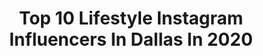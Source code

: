 ---
title: Top 10 Lifestyle Instagram Influencers In Dallas In 2020
description: >-
  Find top lifestyle Instagram influencers in Dallas in 2020. Most popular hashtags: #lifestyle #explorepage #dallas #fashion.
platform: Instagram
profiles:
  - username: "britt.rainwater"
    fullname: >-
      BRITT RAINWATER 💧
    location: "United States"
    followers: 18980
    engagement: 303
    commentsToLikes: 0.064983
    avatar: "https://scontent-ams4-1.cdninstagram.com/v/t51.2885-19/s320x320/83509494_560344531493985_3625158148232314880_n.jpg?_nc_ht=scontent-ams4-1.cdninstagram.com&_nc_ohc=mqtntjSvHxsAX-tHuLO&oh=3aea61b82776c77d6614a40756b904a5&oe=5EB8B098"
    verified: false
    hashtags: "#yoga, #welovetravel, #yachtlife, #mindsetshift"
  - username: "healthylife_bymg"
    fullname: >-
      recetas & vida saludable •
    location: "United States"
    followers: 65891
    engagement: 182
    commentsToLikes: 0.062871
    avatar: "https://scontent-lhr8-1.cdninstagram.com/v/t51.2885-19/s320x320/39687785_496080474198682_5264612019121684480_n.jpg?_nc_ht=scontent-lhr8-1.cdninstagram.com&_nc_ohc=boGKDFPHp58AX9No2Qa&oh=9b9f6b71e9924048018ac07a27a4148f&oe=5EBBD503"
    verified: false
    hashtags: "#healthychoices, #lunch, #mequedoencasa, #mexicanfood"
  - username: "amberleybradley"
    fullname: >-
      AMBERLEY ❁ BRADLEY
    location: "United States"
    followers: 19512
    engagement: 420
    commentsToLikes: 0.102716
    avatar: "https://scontent-nrt1-1.cdninstagram.com/v/t51.2885-19/s320x320/80818297_2550447025228724_1898042925384728576_n.jpg?_nc_ht=scontent-nrt1-1.cdninstagram.com&_nc_ohc=K7Z82qaGj8sAX9ovZDp&oh=ae19c4b7fc22cc28cb959e451ec6b564&oe=5EA1C198"
    verified: false
    hashtags: "#tiktokdogs, #workout, #tiktokreviews, #lulusambassador"
  - username: "katherine"
    fullname: >-
      KAT ♡ LIFESTYLE
    location: "United States"
    followers: 47316
    engagement: 301
    commentsToLikes: 0.053196
    avatar: "https://scontent-lhr8-1.cdninstagram.com/v/t51.2885-19/s320x320/46717648_384200192148711_8719365535998935040_n.jpg?_nc_ht=scontent-lhr8-1.cdninstagram.com&_nc_ohc=PFIH7Cgn3NwAX-PwHEu&oh=daa7be44a6c78073ee59a4299cde0c26&oe=5EBC8E33"
    verified: false
    hashtags: "#wisdomteethfun, #vergegirl"
  - username: "laurynlately"
    fullname: >-
      Lauryn Henry
    location: "United States"
    followers: 15082
    engagement: 599
    commentsToLikes: 0.320326
    avatar: "https://scontent-ams4-1.cdninstagram.com/v/t51.2885-19/s320x320/92403747_367946754106012_7496731390713528320_n.jpg?_nc_ht=scontent-ams4-1.cdninstagram.com&_nc_ohc=E7ma-aE5WuUAX9woxR4&oh=77cc51715da980b86848ea568c3d25df&oe=5EBB06EE"
    verified: false
    hashtags: "#ootd, #proteinbars, #shophopes, #secretdeopartner"
  - username: "jojotruperez"
    fullname: >-
      J o j o
    location: "United States"
    followers: 7330
    engagement: 634
    commentsToLikes: 0.157161
    avatar: "https://scontent-lhr8-1.cdninstagram.com/v/t51.2885-19/s320x320/83796900_215233293006440_9088293700487872512_n.jpg?_nc_ht=scontent-lhr8-1.cdninstagram.com&_nc_ohc=qPC_MaGQdRcAX9UNHFH&oh=14607e3057b6c352f4af989df7af3d16&oe=5EBC603D"
    verified: false
    hashtags: "#raoshomemade, #consciouseaterbook, #hempzofficial, #threadsbabe"
  - username: "sosageblog"
    fullname: >-
      Sage Coralli Wilson
    location: "United States"
    followers: 95778
    engagement: 233
    commentsToLikes: 0.007924
    avatar: "https://scontent-lht6-1.cdninstagram.com/v/t51.2885-19/s320x320/47263373_2295581804046221_8424693327378513920_n.jpg?_nc_ht=scontent-lht6-1.cdninstagram.com&_nc_ohc=-Xurv3aLMbMAX-EZbo-&oh=1a8779f09a92b550086e5fb56fccbf79&oe=5EBAE454"
    verified: false
    hashtags: "#sandalsresorts, #ltkbump, #ltkunder50, #genderreveal"
  - username: "aseamae"
    fullname: >-
      AseaMae
    location: "United States"
    followers: 36987
    engagement: 139
    commentsToLikes: 0.070738
    avatar: "https://scontent-ams4-1.cdninstagram.com/v/t51.2885-19/s320x320/82544841_2501409793442311_7984080445027385344_n.jpg?_nc_ht=scontent-ams4-1.cdninstagram.com&_nc_ohc=VyEjmS9HxgoAX-puayn&oh=5b5f95cd60a62069ead7b913cfebd918&oe=5E87C2D5"
    verified: false
    hashtags: "#amazonfinds, #kinkychicks, #benefitbrows, #sallybeauty"
  - username: "busyyy_bree"
    fullname: >-
      Brelyn Donato
    location: "United States"
    followers: 2375
    engagement: 869
    commentsToLikes: 0.099534
    avatar: "https://scontent-ams4-1.cdninstagram.com/v/t51.2885-19/s320x320/84635928_2882351411823182_8081355995378352128_n.jpg?_nc_ht=scontent-ams4-1.cdninstagram.com&_nc_ohc=G3zwVDGcAKAAX90cMdG&oh=49660ca1769ca26c0fd137277ace8555&oe=5EB5858E"
    verified: false
    hashtags: "#thesecretglocation, #makeuptutorial, #makeup, #dallasevents"
  - username: "beautyinamin"
    fullname: >-
      Dallas Photographer
    location: "United States"
    followers: 20266
    engagement: 316
    commentsToLikes: 0.080424
    avatar: "https://scontent-ssn1-1.cdninstagram.com/v/t51.2885-19/s320x320/54732467_960407454166738_8989948290963341312_n.jpg?_nc_ht=scontent-ssn1-1.cdninstagram.com&_nc_ohc=EGv2zSVkUTcAX_dg1fp&oh=0fdc61d4488f345d4cb9b99858d39683&oe=5EA1BC4A"
    verified: false
    hashtags: "#ad, #coola, #ad, #livecleanusa"
---